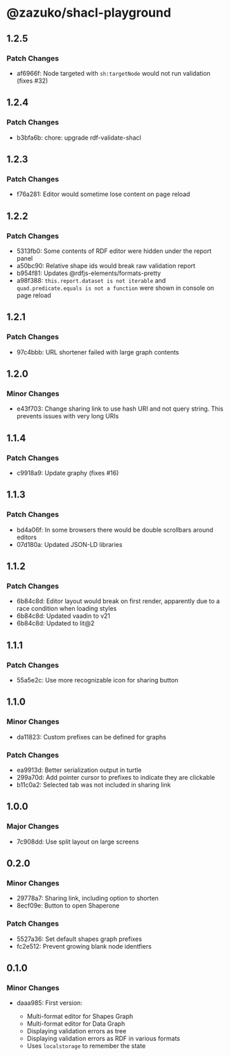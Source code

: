 # @zazuko/shacl-playground

## 1.2.5

### Patch Changes

- af6966f: Node targeted with `sh:targetNode` would not run validation (fixes #32)

## 1.2.4

### Patch Changes

- b3bfa6b: chore: upgrade rdf-validate-shacl

## 1.2.3

### Patch Changes

- f76a281: Editor would sometime lose content on page reload

## 1.2.2

### Patch Changes

- 5313fb0: Some contents of RDF editor were hidden under the report panel
- a50bc90: Relative shape ids would break raw validation report
- b954f81: Updates @rdfjs-elements/formats-pretty
- a98f388: `this.report.dataset is not iterable` and `quad.predicate.equals is not a function` were shown in console on page reload

## 1.2.1

### Patch Changes

- 97c4bbb: URL shortener failed with large graph contents

## 1.2.0

### Minor Changes

- e43f703: Change sharing link to use hash URI and not query string. This prevents issues with very long URIs

## 1.1.4

### Patch Changes

- c9918a9: Update graphy (fixes #16)

## 1.1.3

### Patch Changes

- bd4a06f: In some browsers there would be double scrollbars around editors
- 07d180a: Updated JSON-LD libraries

## 1.1.2

### Patch Changes

- 6b84c8d: Editor layout would break on first render, apparently due to a race condition when loading styles
- 6b84c8d: Updated vaadin to v21
- 6b84c8d: Updated to lit@2

## 1.1.1

### Patch Changes

- 55a5e2c: Use more recognizable icon for sharing button

## 1.1.0

### Minor Changes

- da11823: Custom prefixes can be defined for graphs

### Patch Changes

- ea9913d: Better serialization output in turtle
- 299a70d: Add pointer cursor to prefixes to indicate they are clickable
- b11c0a2: Selected tab was not included in sharing link

## 1.0.0

### Major Changes

- 7c908dd: Use split layout on large screens

## 0.2.0

### Minor Changes

- 29778a7: Sharing link, including option to shorten
- 8ecf09e: Button to open Shaperone

### Patch Changes

- 5527a36: Set default shapes graph prefixes
- fc2e512: Prevent growing blank node identfiers

## 0.1.0

### Minor Changes

- daaa985: First version:

  - Multi-format editor for Shapes Graph
  - Multi-format editor for Data Graph
  - Displaying validation errors as tree
  - Displaying validation errors as RDF in various formats
  - Uses `localstorage` to remember the state
